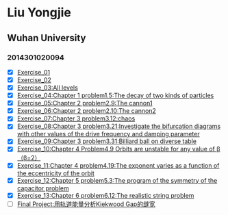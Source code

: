 # Liu Yongjie
## Wuhan University
### 2014301020094

> 
- [x] [Exercise_01](https://www.zybuluo.com/mdeditor#498195)  
- [x] [Exercise_02](https://github.com/LiuYongJie2014301020094/computational_physics_N2014301020094/blob/master/Exercise-2.py)
- [x] [Exercise_03:All levels](https://github.com/LiuYongJie2014301020094/computational_physics_N2014301020094/blob/master/Ex_03.md)  
- [x] [Exercise_04:Chapter 1 problem1.5:The decay of two kinds of particles](https://www.zybuluo.com/LiuYongJie/note/525363)  
- [x] [Exercise_05:Chapter 2 problem2.9:The cannon1](https://www.zybuluo.com/LiuYongJie/note/533809)  
- [x] [Exercise_06:Chapter 2 problem2.10:The cannon2](https://www.zybuluo.com/LiuYongJie/note/542067)  
- [x] [Exercise_07:Chapter 3 problem3.12:chaos](https://www.zybuluo.com/LiuYongJie/note/549825)  
- [x] [Exercise_08:Chapter 3 problem3.21:Investigate the bifurcation diagrams  with other values of the drive frequency and damping parameter](https://www.zybuluo.com/LiuYongJie/note/565537)  
- [x] [Exercise_09:Chapter 3 problem3.31:Billiard ball on diverse table](https://www.zybuluo.com/LiuYongJie/note/573435)  
- [x] [Exercise_10:Chapter 4 Problem4.9 Orbits are unstable for any value of β（β=2）](https://www.zybuluo.com/LiuYongJie/note/581185)  
- [x] [Exercise_11:Chapter 4 problem4.19:The exponent varies as a function of the eccentricity of the orbit](https://www.zybuluo.com/LiuYongJie/note/589822)  
- [x] [Exercise_12:Chapter 5 problem5.3:The program of the symmetry of the capacitor problem](https://www.zybuluo.com/LiuYongJie/note/597586)  
- [x] [Exercise_13:Chapter 6 problem6.12:The realistic string problem](https://www.zybuluo.com/LiuYongJie/note/604880)  
- [ ] [Final Project:用轨道能量分析Kiekwood Gap的缝宽]()  
